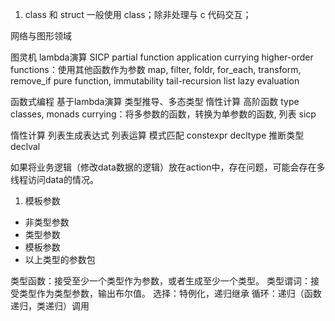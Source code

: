 1. class 和 struct 一般使用 class；除非处理与 c 代码交互；

网络与图形领域

图灵机
lambda演算
SICP
partial function application
currying
higher-order functions：使用其他函数作为参数
  map, filter, foldr, for_each, transform, remove_if
pure function, immutability
tail-recursion
list
lazy evaluation

函数式编程
基于lambda演算
类型推导、多态类型
惰性计算
高阶函数
type classes, monads
currying：将多参数的函数，转换为单参数的函数,
列表
sicp

惰性计算
列表生成表达式
列表运算
模式匹配
constexpr 
decltype 推断类型
declval 

如果将业务逻辑（修改data数据的逻辑）放在action中，存在问题，可能会存在多线程访问data的情况。

1. 模板参数
- 非类型参数
- 类型参数
- 模板参数
- 以上类型的参数包

类型函数：接受至少一个类型作为参数，或者生成至少一个类型。
类型谓词：接受类型作为类型参数，输出布尔值。
选择：特例化，递归继承
循环：递归（函数递归，类递归）调用
